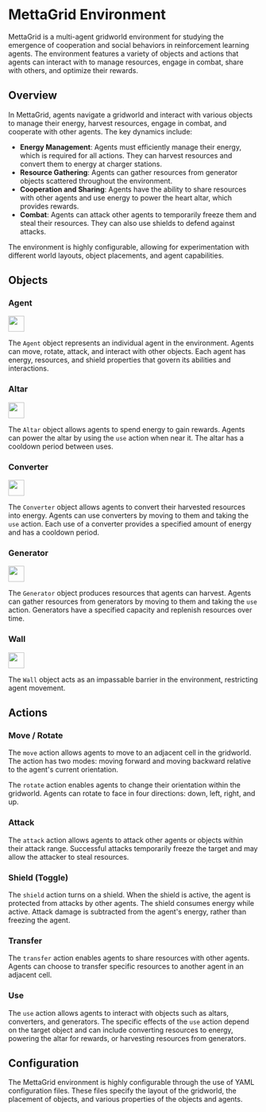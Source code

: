 # MettaGrid Environment

MettaGrid is a multi-agent gridworld environment for studying the emergence of cooperation and social behaviors in reinforcement learning agents. The environment features a variety of objects and actions that agents can interact with to manage resources, engage in combat, share with others, and optimize their rewards.

## Overview

In MettaGrid, agents navigate a gridworld and interact with various objects to manage their energy, harvest resources, engage in combat, and cooperate with other agents. The key dynamics include:

- **Energy Management**: Agents must efficiently manage their energy, which is required for all actions. They can harvest resources and convert them to energy at charger stations.
- **Resource Gathering**: Agents can gather resources from generator objects scattered throughout the environment.
- **Cooperation and Sharing**: Agents have the ability to share resources with other agents and use energy to power the heart altar, which provides rewards.
- **Combat**: Agents can attack other agents to temporarily freeze them and steal their resources. They can also use shields to defend against attacks.

The environment is highly configurable, allowing for experimentation with different world layouts, object placements, and agent capabilities.

## Objects

### Agent

<img src="/third_party/griddly/resources/images/oryx/oryx_tiny_galaxy/tg_sliced/tg_monsters/tg_monsters_astronaut_u1.png" width="32"/>

The `Agent` object represents an individual agent in the environment. Agents can move, rotate, attack, and interact with other objects. Each agent has energy, resources, and shield properties that govern its abilities and interactions.

### Altar

<img src="/third_party/griddly/resources/images/oryx/oryx_tiny_galaxy/tg_sliced/tg_items/tg_items_heart_full.png" width="32"/>

The `Altar` object allows agents to spend energy to gain rewards. Agents can power the altar by using the `use` action when near it. The altar has a cooldown period between uses.

### Converter

<img src="/third_party/griddly/resources/images/oryx/oryx_tiny_galaxy/tg_sliced/tg_items/tg_items_pda_A.png" width="32"/>

The `Converter` object allows agents to convert their harvested resources into energy. Agents can use converters by moving to them and taking the `use` action. Each use of a converter provides a specified amount of energy and has a cooldown period.

### Generator

<img src="/third_party/griddly/resources/images/oryx/oryx_fantasy/ore-0.png" width="32"/>

The `Generator` object produces resources that agents can harvest. Agents can gather resources from generators by moving to them and taking the `use` action. Generators have a specified capacity and replenish resources over time.

### Wall

<img src="/third_party/griddly/resources/images/oryx/oryx_fantasy/wall2-0.png" width="32"/>

The `Wall` object acts as an impassable barrier in the environment, restricting agent movement.

## Actions

### Move / Rotate

The `move` action allows agents to move to an adjacent cell in the gridworld. The action has two modes: moving forward and moving backward relative to the agent's current orientation.

The `rotate` action enables agents to change their orientation within the gridworld. Agents can rotate to face in four directions: down, left, right, and up.

### Attack

The `attack` action allows agents to attack other agents or objects within their attack range. Successful attacks temporarily freeze the target and may allow the attacker to steal resources.

### Shield (Toggle)

The `shield` action turns on a shield. When the shield is active, the agent is protected from attacks by other agents. The shield consumes energy while active. Attack damage is subtracted from the agent's energy, rather than freezing the agent.

### Transfer

The `transfer` action enables agents to share resources with other agents. Agents can choose to transfer specific resources to another agent in an adjacent cell.

### Use

The `use` action allows agents to interact with objects such as altars, converters, and generators. The specific effects of the `use` action depend on the target object and can include converting resources to energy, powering the altar for rewards, or harvesting resources from generators.

## Configuration

The MettaGrid environment is highly configurable through the use of YAML configuration files. These files specify the layout of the gridworld, the placement of objects, and various properties of the objects and agents.

